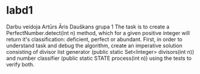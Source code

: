 # labd1
Darbu veidoja Artūrs Āris Dauškans grupa 1
The task is to create a PerfectNumber.detect(int n) method, which for a given positive integer will return it's classification: deficient, perfect or abundant.  First, in order to understand task and debug the algorithm, create an imperative solution consisting of divisor list generator (public static Set&lt;Integer> divisors(int n)) and number classifier (public static STATE process(int n)) using the tests to verify both.
